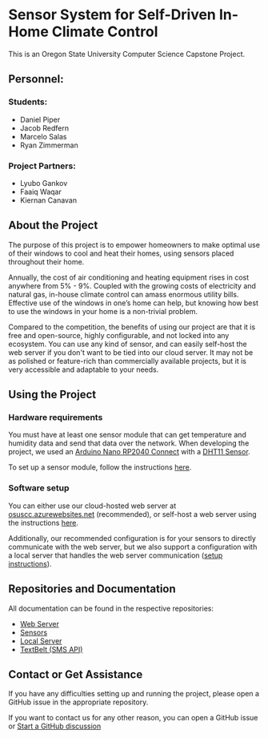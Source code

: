 # Sensor System for Self-Driven In-Home Climate Control
This is an Oregon State University Computer Science Capstone Project.

## Personnel:
### Students:
- Daniel Piper
- Jacob Redfern
- Marcelo Salas
- Ryan Zimmerman

### Project Partners:
- Lyubo Gankov
- Faaiq Waqar
- Kiernan Canavan

## About the Project
The purpose of this project is to empower homeowners to make optimal use of their windows to cool and heat their homes, using sensors placed throughout their home.

Annually, the cost of air conditioning and heating equipment rises in cost anywhere from 5% - 9%. Coupled with the growing costs of electricity and natural gas, in-house climate control can amass enormous utility bills. Effective use of the windows in one’s home can help, but knowing how best to use the windows in your home is a non-trivial problem.

Compared to the competition, the benefits of using our project are that it is free and open-source, highly configurable, and not locked into any ecosystem. You can use any kind of sensor, and can easily self-host the web server if you don't want to be tied into our cloud server. It may not be as polished or feature-rich than commercially available projects, but it is very accessible and adaptable to your needs.

## Using the Project
### Hardware requirements
You must have at least one sensor module that can get temperature and humidity data and send that data over the network. When developing the project, we used an [Arduino Nano RP2040 Connect](https://store.arduino.cc/products/arduino-nano-rp2040-connect) with a [DHT11 Sensor](https://www.adafruit.com/product/386).

To set up a sensor module, follow the instructions [here](https://github.com/sensor-climate-control/scc-sensor).

### Software setup
You can either use our cloud-hosted web server at [osuscc.azurewebsites.net](https://osuscc.azurewebsites.net) (recommended), or self-host a web server using the instructions [here](https://github.com/sensor-climate-control/scc-web#self-hosting).

Additionally, our recommended configuration is for your sensors to directly communicate with the web server, but we also support a configuration with a local server that handles the web server communication ([setup instructions](https://github.com/sensor-climate-control/scc-local-server)).

## Repositories and Documentation
All documentation can be found in the respective repositories:
- [Web Server](https://github.com/sensor-climate-control/scc-web)
- [Sensors](https://github.com/sensor-climate-control/scc-sensor)
- [Local Server](https://github.com/sensor-climate-control/scc-local-server)
- [TextBelt (SMS API)](https://github.com/sensor-climate-control/textbelt)

## Contact or Get Assistance
If you have any difficulties setting up and running the project, please open a GitHub issue in the appropriate repository.

If you want to contact us for any other reason, you can open a GitHub issue or [Start a GitHub discussion](https://github.com/orgs/sensor-climate-control/discussions/new/choose)
